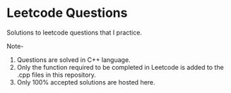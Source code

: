 # Leetcode Questions

Solutions to leetcode questions that I practice.

Note- 
1. Questions are solved in C++ language.
2. Only the function required to be completed in Leetcode is added to the .cpp files in this repository.
3. Only 100% accepted solutions are hosted here.